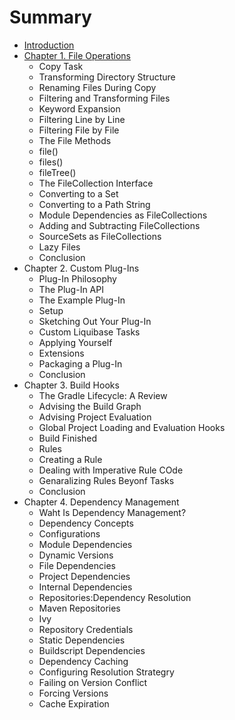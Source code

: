 # Summary

* [Introduction](README.md)
* [Chapter 1. File Operations](chapter1.md)
   * Copy Task
   * Transforming Directory Structure
   * Renaming Files During Copy
   * Filtering and Transforming Files
   * Keyword Expansion
   * Filtering Line by Line
   * Filtering File by File
   * The File Methods
   * file()
   * files()
   * fileTree()
   * The FileCollection Interface
   * Converting to a Set
   * Converting to a Path String
   * Module Dependencies as FileCollections
   * Adding and Subtracting FileCollections
   * SourceSets as FileCollections
   * Lazy Files
   * Conclusion
* Chapter 2. Custom Plug-Ins
   * Plug-In Philosophy
   * The Plug-In API
   * The Example Plug-In
   * Setup
   * Sketching Out Your Plug-In
   * Custom Liquibase Tasks
   * Applying Yourself
   * Extensions
   * Packaging a Plug-In
   * Conclusion
* Chapter 3. Build Hooks
   * The Gradle Lifecycle: A Review
   * Advising the Build Graph
   * Advising Project Evaluation
   * Global Project Loading and Evaluation Hooks
   * Build Finished
   * Rules
   * Creating a Rule
   * Dealing with Imperative Rule COde
   * Genaralizing Rules Beyonf Tasks
   * Conclusion
* Chapter 4. Dependency Management
   * Waht Is Dependency Management?
   * Dependency Concepts
   * Configurations
   * Module Dependencies
   * Dynamic Versions
   * File Dependencies
   * Project Dependencies
   * Internal Dependencies
   * Repositories:Dependency Resolution
   * Maven Repositories
   * Ivy
   * Repository Credentials
   * Static Dependencies
   * Buildscript Dependencies
   * Dependency Caching
   * Configuring Resolution Strategry
   * Failing on Version Conflict
   * Forcing Versions
   * Cache Expiration

